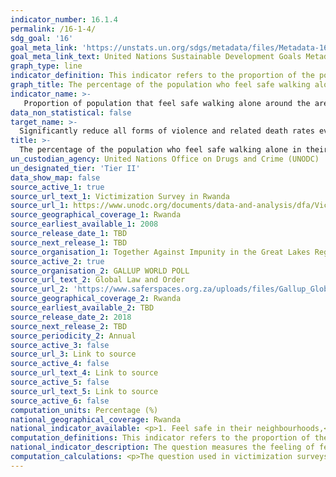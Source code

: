 ```yaml
---
indicator_number: 16.1.4
permalink: /16-1-4/
sdg_goal: '16'
goal_meta_link: 'https://unstats.un.org/sdgs/metadata/files/Metadata-16-01-04.pdf'
goal_meta_link_text: United Nations Sustainable Development Goals Metadata (pdf 894kB)
graph_type: line
indicator_definition: This indicator refers to the proportion of the population (adults) who feel safe walking alone in their neighbourhood. 
graph_title: The percentage of the population who feel safe walking alone in their neighbourhood
indicator_name: >-
   Proportion of population that feel safe walking alone around the area they live 
data_non_statistical: false
target_name: >-
  Significantly reduce all forms of violence and related death rates everywhere 
title: >-
  The percentage of the population who feel safe walking alone in their neighbourhood
un_custodian_agency: United Nations Office on Drugs and Crime (UNODC) 
un_designated_tier: 'Tier II'
data_show_map: false
source_active_1: true
source_url_text_1: Victimization Survey in Rwanda
source_url_1: https://www.unodc.org/documents/data-and-analysis/dfa/Victimization_survey_Rwanda_English.pdf 
source_geographical_coverage_1: Rwanda
source_earliest_available_1: 2008
source_release_date_1: TBD
source_next_release_1: TBD
source_organisation_1: Together Against Impunity in the Great Lakes Region (TAIGLR) in collaboration with the National Public Prosecution Authority (NPPA) and the National Institute of Statistics OF Rwanda.
source_active_2: true
source_organisation_2: GALLUP WORLD POLL
source_url_text_2: Global Law and Order
source_url_2: 'https://www.saferspaces.org.za/uploads/files/Gallup_Global_Law_And_Order_Report_2018.pdf'
source_geographical_coverage_2: Rwanda
source_earliest_available_2: TBD
source_release_date_2: 2018
source_next_release_2: TBD
source_periodicity_2: Annual
source_active_3: false
source_url_3: Link to source
source_active_4: false
source_url_text_4: Link to source
source_active_5: false
source_url_text_5: Link to source
source_active_6: false 
computation_units: Percentage (%)
national_geographical_coverage: Rwanda
national_indicator_available: <p>1. Feel safe in their neighbourhoods,</p> Not afraid to walk alone at night.
computation_definitions: This indicator refers to the proportion of the population (adults) who feel safe walking alone in their neighbourhood.
national_indicator_description: The question measures the feeling of fear of crime in a context outside the house and refers to the immediate experience of this fear by the respondent by limiting the area in question to the “neighbourhood” or “your area” (various formulations depending on cultural, physical and language context).
computation_calculations: <p>The question used in victimization surveys is; How safe do you feel walking alone in your area/neighbourhood? Answer; Very safe/fairly safe/bit unsafe/very unsafe/ I never walk alone after dark/don’t know.</p> The proportion of population that feel safe is calculated by summing up the number of respondents who feel “very safe” and “fairly safe” and dividing the total by the total number of respondents.
---
```

